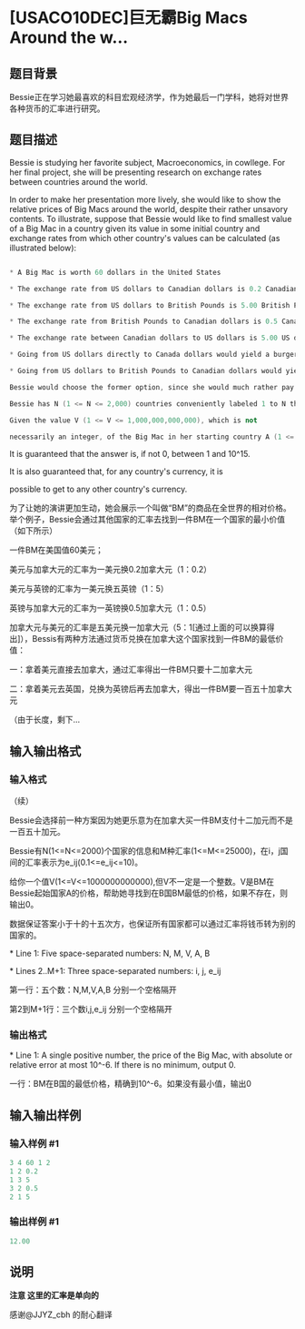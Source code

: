 # [USACO10DEC]巨无霸Big Macs Around the w…

## 题目背景

Bessie正在学习她最喜欢的科目宏观经济学，作为她最后一门学科，她将对世界各种货币的汇率进行研究。

## 题目描述

Bessie is studying her favorite subject, Macroeconomics, in cowllege. For her final project, she will be presenting research on exchange rates between countries around the world.

In order to make her presentation more lively, she would like to show the relative prices of Big Macs around the world, despite their rather unsavory contents. To illustrate, suppose that Bessie would like to find smallest value of a Big Mac in a country given its value in some initial country and exchange rates from which other country's values can be calculated (as illustrated below):

```cpp

* A Big Mac is worth 60 dollars in the United States

* The exchange rate from US dollars to Canadian dollars is 0.2 Canadian dollars per US dollar

* The exchange rate from US dollars to British Pounds is 5.00 British Pounds per US Dollar

* The exchange rate from British Pounds to Canadian dollars is 0.5 Canadian dollars per British Pound

* The exchange rate between Canadian dollars to US dollars is 5.00 US dollars per Canadian dollar and Bessie would like to find the smallest possible value of a Big Mac in Canada that can be obtained by exchanging currencies. There are two ways:

* Going from US dollars directly to Canada dollars would yield a burger worth 60.00 US dollars * 0.2 Canadian dollars / US dollar = 12.00 Canadian dollars

* Going from US dollars to British Pounds to Canadian dollars would yield a burger worth 60.00 US$ * 5.00 GBP / 1 US$ * 0.5 C$ / 1 GBP = 150.00 C$ (Canadian dollars).

Bessie would choose the former option, since she would much rather pay 12.00 Canadian dollars instead of 150.00 Canadian dollars for a Big Mac in Canada.

Bessie has N (1 <= N <= 2,000) countries conveniently labeled 1 to N that she would like to consider along with a list of M (1 <= M <= 25,000) exchange rates e_ij (0.1 < e_ij <= 10), each between countries i and j (1 <= i <= N; 1 <= j <= N).

Given the value V (1 <= V <= 1,000,000,000,000), which is not

necessarily an integer, of the Big Mac in her starting country A (1 <= A <= N), help her find the smallest possible value of a Big Mac in country B (1 <= B <= N; B != A) after a series of currency conversions. If there is no minimum, output 0.

```

It is guaranteed that the answer is, if not 0, between 1 and 10^15.

It is also guaranteed that, for any country's currency, it is

possible to get to any other country's currency.

为了让她的演讲更加生动，她会展示一个叫做“BM”的商品在全世界的相对价格。举个例子，Bessie会通过其他国家的汇率去找到一件BM在一个国家的最小价值（如下所示）

一件BM在美国值60美元；

美元与加拿大元的汇率为一美元换0.2加拿大元（1：0.2）

美元与英镑的汇率为一美元换五英镑（1：5）

英镑与加拿大元的汇率为一英镑换0.5加拿大元（1：0.5）

加拿大元与美元的汇率是五美元换一加拿大元（5：1[通过上面的可以换算得出]），Bessis有两种方法通过货币兑换在加拿大这个国家找到一件BM的最低价值：

一：拿着美元直接去加拿大，通过汇率得出一件BM只要十二加拿大元

二：拿着美元去英国，兑换为英镑后再去加拿大，得出一件BM要一百五十加拿大元

（由于长度，剩下…

## 输入输出格式

### 输入格式

（续）

Bessie会选择前一种方案因为她更乐意为在加拿大买一件BM支付十二加元而不是一百五十加元。

Bessie有N(1<=N<=2000)个国家的信息和M种汇率(1<=M<=25000)，在i，j国间的汇率表示为e\_ij(0.1<=e\_ij<=10)。

给你一个值V(1<=V<=1000000000000),但V不一定是一个整数。V是BM在Bessie起始国家A的价格，帮助她寻找到在B国BM最低的价格，如果不存在，则输出0。

数据保证答案小于十的十五次方，也保证所有国家都可以通过汇率将钱币转为别的国家的。

\* Line 1: Five space-separated numbers: N, M, V, A, B

\* Lines 2..M+1: Three space-separated numbers: i, j, e\_ij

第一行：五个数：N,M,V,A,B 分别一个空格隔开

第2到M+1行：三个数i,j,e\_ij 分别一个空格隔开

### 输出格式

\* Line 1: A single positive number, the price of the Big Mac, with absolute or relative error at most 10^-6. If there is no minimum, output 0.

一行：BM在B国的最低价格，精确到10^-6。如果没有最小值，输出0

## 输入输出样例

### 输入样例 #1

```cpp
3 4 60 1 2 
1 2 0.2 
1 3 5 
3 2 0.5 
2 1 5 

```
### 输出样例 #1

```cpp
12.00 

```
## 说明

**注意 这里的汇率是单向的**

感谢@JJYZ\_cbh 的耐心翻译

